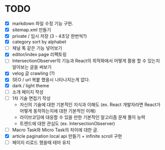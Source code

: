 # TODO
* [x] markdown 파일 수정 기능 구현.
* [x] sitemap.xml 만들기
* [x] private / 임시 저장 (3 - 4초당 한번씩?)
* [x] category sort by alphabet
* [ ] 채널 톡 같은 기능 넣어보기
* [x] editor/index page 리팩토링
* [ ] IntersectionObserver의 기능과 React의 최적화에서 어떻게 활용 할 수 있는지 알아보는 글을 써보기
* [x] velog 글 crawling (?)
* [x] SEO / url 복붙 했을시 나타나지는게 없다.
* [x] dark / light theme
* [ ] 소개 페이지 작성
* [ ] 1차 기술 면접기 작성
    * 자신의 기술에 대한 기본적인 지식과 이해도 (ex. React 개발자라면 React가 어떻게 동작하는지에 대한 기본적인 이해)
    * 라이브코딩에 대응할 수 있을 만한 기본적인 알고리즘 문제 풀이 능력
    * 트렌드에 대한 관심도 (ex. IntersectionObserver)
* [ ] Macro Task와 Micro Task의 차이에 대한 글.
* [x] article pagination local api 만들기 + infinite scroll 구현
* [ ] 페이지 리로드 했을때 테마 유지
